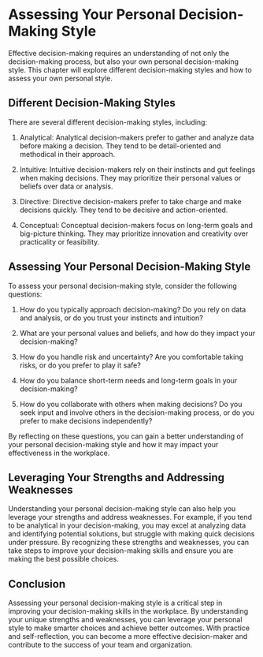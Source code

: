 Assessing Your Personal Decision-Making Style
===================================================================================

Effective decision-making requires an understanding of not only the decision-making process, but also your own personal decision-making style. This chapter will explore different decision-making styles and how to assess your own personal style.

Different Decision-Making Styles
--------------------------------

There are several different decision-making styles, including:

1. Analytical: Analytical decision-makers prefer to gather and analyze data before making a decision. They tend to be detail-oriented and methodical in their approach.

2. Intuitive: Intuitive decision-makers rely on their instincts and gut feelings when making decisions. They may prioritize their personal values or beliefs over data or analysis.

3. Directive: Directive decision-makers prefer to take charge and make decisions quickly. They tend to be decisive and action-oriented.

4. Conceptual: Conceptual decision-makers focus on long-term goals and big-picture thinking. They may prioritize innovation and creativity over practicality or feasibility.

Assessing Your Personal Decision-Making Style
---------------------------------------------

To assess your personal decision-making style, consider the following questions:

1. How do you typically approach decision-making? Do you rely on data and analysis, or do you trust your instincts and intuition?

2. What are your personal values and beliefs, and how do they impact your decision-making?

3. How do you handle risk and uncertainty? Are you comfortable taking risks, or do you prefer to play it safe?

4. How do you balance short-term needs and long-term goals in your decision-making?

5. How do you collaborate with others when making decisions? Do you seek input and involve others in the decision-making process, or do you prefer to make decisions independently?

By reflecting on these questions, you can gain a better understanding of your personal decision-making style and how it may impact your effectiveness in the workplace.

Leveraging Your Strengths and Addressing Weaknesses
---------------------------------------------------

Understanding your personal decision-making style can also help you leverage your strengths and address weaknesses. For example, if you tend to be analytical in your decision-making, you may excel at analyzing data and identifying potential solutions, but struggle with making quick decisions under pressure. By recognizing these strengths and weaknesses, you can take steps to improve your decision-making skills and ensure you are making the best possible choices.

Conclusion
----------

Assessing your personal decision-making style is a critical step in improving your decision-making skills in the workplace. By understanding your unique strengths and weaknesses, you can leverage your personal style to make smarter choices and achieve better outcomes. With practice and self-reflection, you can become a more effective decision-maker and contribute to the success of your team and organization.
